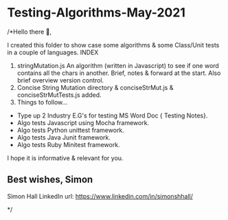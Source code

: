 # Testing-Algorithms-May-2021
/*Hello there 👋,

I created this folder to show case some algorithms & some Class/Unit tests in a couple of languages.
INDEX
1. stringMutation.js An algorithm (written in Javascript) to see if one word contains all the chars in another. Brief, notes & forward at the start. Also brief overview version control.
2. Concise String Mutation directory & conciseStrMut.js & conciseStrMutTests.js added.
3. Things to follow...
- Type up 2 Industry E.G's for testing MS Word Doc { Testing Notes}.
- Algo tests Javascript using Mocha framework.
- Algo tests Python unittest framework.
- Algo tests Java Junit framework.
- Algo tests Ruby Minitest framework.

I hope it is informative & relevant for you.

Best wishes,
Simon
--
Simon Hall
LinkedIn url: https://www.linkedin.com/in/simonshhall/

*/
